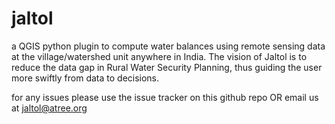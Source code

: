 # jaltol
a QGIS python plugin to compute water balances using remote sensing data at the village/watershed unit anywhere in India.
The vision of Jaltol is to reduce the data gap in Rural Water Security Planning, thus guiding the user more swiftly from data to decisions.

for any issues please use the issue tracker on this github repo OR email us at jaltol@atree.org
